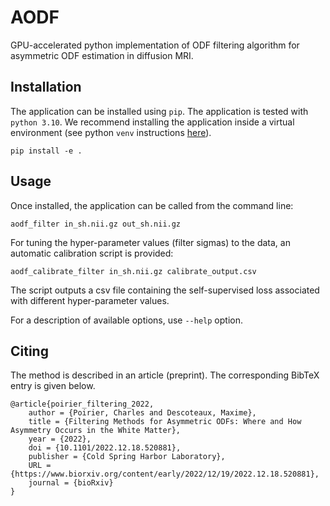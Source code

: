 # AODF

GPU-accelerated python implementation of ODF filtering algorithm for asymmetric ODF estimation in diffusion MRI.

## Installation
The application can be installed using `pip`. The application is tested with `python 3.10`. We recommend installing the application inside a virtual environment (see python `venv` instructions [here](https://docs.python.org/3/library/venv.html)).

```
pip install -e .
```

## Usage
Once installed, the application can be called from the command line:
```
aodf_filter in_sh.nii.gz out_sh.nii.gz
```
For tuning the hyper-parameter values (filter sigmas) to the data, an automatic calibration script is provided:
```
aodf_calibrate_filter in_sh.nii.gz calibrate_output.csv
```
The script outputs a csv file containing the self-supervised loss associated with different hyper-parameter values.

For a description of available options, use `--help` option.

## Citing
The method is described in an article (preprint). The corresponding BibTeX entry is given below.
```
@article{poirier_filtering_2022,
    author = {Poirier, Charles and Descoteaux, Maxime},
    title = {Filtering Methods for Asymmetric ODFs: Where and How Asymmetry Occurs in the White Matter},
    year = {2022},
    doi = {10.1101/2022.12.18.520881},
    publisher = {Cold Spring Harbor Laboratory},
    URL = {https://www.biorxiv.org/content/early/2022/12/19/2022.12.18.520881},
    journal = {bioRxiv}
}
```
